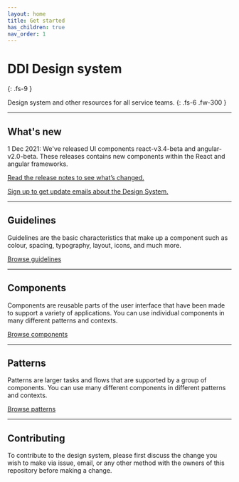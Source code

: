 ```yaml
---
layout: home
title: Get started
has_children: true
nav_order: 1
---
```


# DDI Design system
{: .fs-9 }

Design system and other resources for all service teams.
{: .fs-6 .fw-300 }


---

## What's new
1 Dec 2021: We've released UI components react-v3.4-beta and angular-v2.0-beta. These releases contains new components within the React and angular frameworks.

[Read the release notes to see what’s changed.](https://github.com/GovAlta/ui-components/releases)

[Sign up to get update emails about the Design System.]()


---

## Guidelines

Guidelines are the basic characteristics that make up a component such as colour, spacing, typography, layout, icons, and much more.

[Browse guidelines](https://twjeffery.github.io/DIO-test-2/design_system/guidelines/overview/)

---

## Components

Components are reusable parts of the user interface that have been made to support a variety of applications. You can use individual components in many different patterns and contexts.

[Browse components](https://twjeffery.github.io/DIO-test-2/design_system/components/overview/)

---

## Patterns

Patterns are larger tasks and flows that are supported by a group of components. You can use many different components in different patterns and contexts.

[Browse patterns](https://twjeffery.github.io/DIO-test-2/design_system/patterns/overview/)

---

## Contributing

To contribute to the design system, please first discuss the change you wish to make via issue, email, or any other method with the owners of this repository before making a change.

